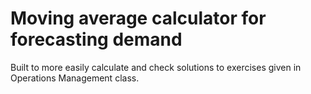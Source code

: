 # Moving average calculator for forecasting demand

Built to more easily calculate and check solutions to exercises given in Operations Management class.